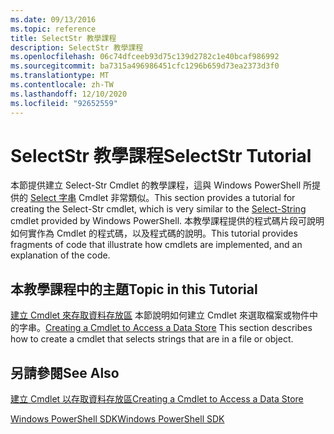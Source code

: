 ```yaml
---
ms.date: 09/13/2016
ms.topic: reference
title: SelectStr 教學課程
description: SelectStr 教學課程
ms.openlocfilehash: 06c74dfceeb93d75c139d2782c1e40bcaf986992
ms.sourcegitcommit: ba7315a496986451cfc1296b659d73ea2373d3f0
ms.translationtype: MT
ms.contentlocale: zh-TW
ms.lasthandoff: 12/10/2020
ms.locfileid: "92652559"
---
```

# <a name="selectstr-tutorial"></a><span data-ttu-id="0f0f5-103">SelectStr 教學課程</span><span class="sxs-lookup"><span data-stu-id="0f0f5-103">SelectStr Tutorial</span></span>

<span data-ttu-id="0f0f5-104">本節提供建立 Select-Str Cmdlet 的教學課程，這與 Windows PowerShell 所提供的 [Select 字串](/powershell/module/microsoft.powershell.utility/select-string) Cmdlet 非常類似。</span><span class="sxs-lookup"><span data-stu-id="0f0f5-104">This section provides a tutorial for creating the Select-Str cmdlet, which is very similar to the [Select-String](/powershell/module/microsoft.powershell.utility/select-string) cmdlet provided by Windows PowerShell.</span></span> <span data-ttu-id="0f0f5-105">本教學課程提供的程式碼片段可說明如何實作為 Cmdlet 的程式碼，以及程式碼的說明。</span><span class="sxs-lookup"><span data-stu-id="0f0f5-105">This tutorial provides fragments of code that illustrate how cmdlets are implemented, and an explanation of the code.</span></span>

## <a name="topic-in-this-tutorial"></a><span data-ttu-id="0f0f5-106">本教學課程中的主題</span><span class="sxs-lookup"><span data-stu-id="0f0f5-106">Topic in this Tutorial</span></span>

<span data-ttu-id="0f0f5-107">[建立 Cmdlet 來存取資料存放區](./creating-a-cmdlet-to-access-a-data-store.md) 本節說明如何建立 Cmdlet 來選取檔案或物件中的字串。</span><span class="sxs-lookup"><span data-stu-id="0f0f5-107">[Creating a Cmdlet to Access a Data Store](./creating-a-cmdlet-to-access-a-data-store.md) This section describes how to create a cmdlet that selects strings that are in a file or object.</span></span>

## <a name="see-also"></a><span data-ttu-id="0f0f5-108">另請參閱</span><span class="sxs-lookup"><span data-stu-id="0f0f5-108">See Also</span></span>

[<span data-ttu-id="0f0f5-109">建立 Cmdlet 以存取資料存放區</span><span class="sxs-lookup"><span data-stu-id="0f0f5-109">Creating a Cmdlet to Access a Data Store</span></span>](./creating-a-cmdlet-to-access-a-data-store.md)

[<span data-ttu-id="0f0f5-110">Windows PowerShell SDK</span><span class="sxs-lookup"><span data-stu-id="0f0f5-110">Windows PowerShell SDK</span></span>](../windows-powershell-reference.md)
